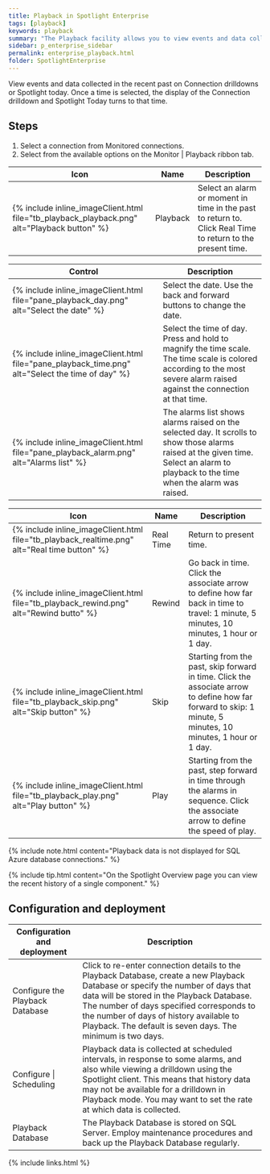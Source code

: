 ```yaml
---
title: Playback in Spotlight Enterprise
tags: [playback]
keywords: playback
summary: "The Playback facility allows you to view events and data collected in the recent past on a Connection drilldown or Spotlight Today. Playback time to capture the event or moment in Spotlight as though it was happening in real time."
sidebar: p_enterprise_sidebar
permalink: enterprise_playback.html
folder: SpotlightEnterprise
---
```



View events and data collected in the recent past on Connection drilldowns or Spotlight today. Once a time is selected, the display of the Connection drilldown and Spotlight Today turns to that time.

## Steps

1. Select a connection from Monitored connections.
2. Select from the available options on the Monitor \| Playback ribbon tab.


Icon | Name | Description
-----|------|------------
{% include inline_imageClient.html file="tb_playback_playback.png" alt="Playback button" %} | Playback | Select an alarm or moment in time in the past to return to. Click Real Time to return to the present time.

Control | Description
--------|-------------
{% include inline_imageClient.html file="pane_playback_day.png" alt="Select the date" %}  | Select the date. Use the back and forward buttons to change the date.
{% include inline_imageClient.html file="pane_playback_time.png" alt="Select the time of day" %}  | Select the time of day. Press and hold to magnify the time scale. The time scale is colored according to the most severe alarm raised against the connection at that time.
{% include inline_imageClient.html file="pane_playback_alarm.png" alt="Alarms list" %}   | The alarms list shows alarms raised on the selected day. It scrolls to show those alarms raised at the given time. Select an alarm to playback to the time when the alarm was raised.


Icon | Name | Description
-----|-----------|------------------------
{% include inline_imageClient.html file="tb_playback_realtime.png" alt="Real time button" %}  | Real Time | Return to present time.
{% include inline_imageClient.html file="tb_playback_rewind.png" alt="Rewind butto" %} | Rewind | Go back in time. Click the associate arrow to define how far back in time to travel: 1 minute, 5 minutes, 10 minutes, 1 hour or 1 day.
{% include inline_imageClient.html file="tb_playback_skip.png" alt="Skip button" %} | Skip | Starting from the past, skip forward in time. Click the associate arrow to define how far forward to skip: 1 minute, 5 minutes, 10 minutes, 1 hour or 1 day.
{% include inline_imageClient.html file="tb_playback_play.png" alt="Play button" %} | Play | Starting from the past, step forward in time through the alarms in sequence. Click the associate arrow to define the speed of play.

 {% include note.html content="Playback data is not displayed for SQL Azure database connections." %}

 {% include tip.html content="On the Spotlight Overview page you can view the recent history of a single component." %}


## Configuration and deployment

Configuration and deployment | Description
-----------------------------|------------
Configure the Playback Database | Click to re-enter connection details to the Playback Database, create a new Playback Database or specify the number of days that data will be stored in the Playback Database. The number of days specified corresponds to the number of days of history available to Playback. The default is seven days. The minimum is two days.
Configure \| Scheduling  | Playback data is collected at scheduled intervals, in response to some alarms, and also while viewing a drilldown using the Spotlight client. This means that history data may not be available for a drilldown in Playback mode. You may want to set the rate at which data is collected.
Playback Database | The Playback Database is stored on SQL Server. Employ maintenance procedures and back up the Playback Database regularly.

{% include links.html %}
